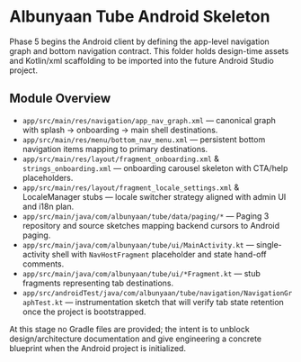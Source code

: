 # Albunyaan Tube Android Skeleton

Phase 5 begins the Android client by defining the app-level navigation graph and bottom navigation contract. This folder holds design-time assets and Kotlin/xml scaffolding to be imported into the future Android Studio project.

## Module Overview
- `app/src/main/res/navigation/app_nav_graph.xml` — canonical graph with splash → onboarding → main shell destinations.
- `app/src/main/res/menu/bottom_nav_menu.xml` — persistent bottom navigation items mapping to primary destinations.
- `app/src/main/res/layout/fragment_onboarding.xml` & `strings_onboarding.xml` — onboarding carousel skeleton with CTA/help placeholders.
- `app/src/main/res/layout/fragment_locale_settings.xml` & LocaleManager stubs — locale switcher strategy aligned with admin UI and i18n plan.
- `app/src/main/java/com/albunyaan/tube/data/paging/*` — Paging 3 repository and source sketches mapping backend cursors to Android paging.
- `app/src/main/java/com/albunyaan/tube/ui/MainActivity.kt` — single-activity shell with `NavHostFragment` placeholder and state hand-off comments.
- `app/src/main/java/com/albunyaan/tube/ui/*Fragment.kt` — stub fragments representing tab destinations.
- `app/src/androidTest/java/com/albunyaan/tube/navigation/NavigationGraphTest.kt` — instrumentation sketch that will verify tab state retention once the project is bootstrapped.

At this stage no Gradle files are provided; the intent is to unblock design/architecture documentation and give engineering a concrete blueprint when the Android project is initialized.
